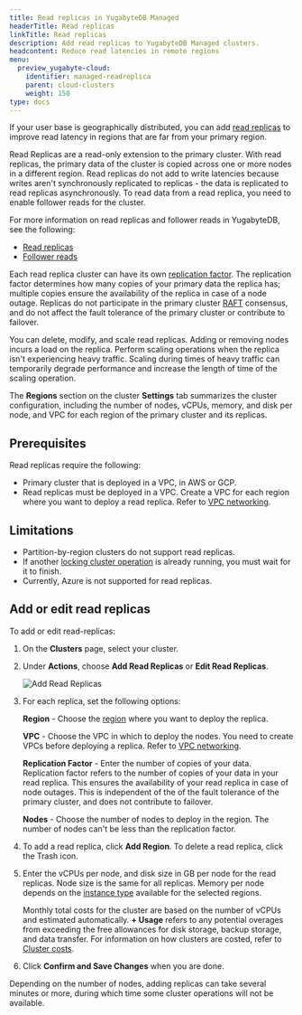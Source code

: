 ```yaml
---
title: Read replicas in YugabyteDB Managed
headerTitle: Read replicas
linkTitle: Read replicas
description: Add read replicas to YugabyteDB Managed clusters.
headcontent: Reduce read latencies in remote regions
menu:
  preview_yugabyte-cloud:
    identifier: managed-readreplica
    parent: cloud-clusters
    weight: 150
type: docs
---
```


If your user base is geographically distributed, you can add [read replicas](../../cloud-basics/create-clusters-topology/#read-replicas) to improve read latency in regions that are far from your primary region.

Read Replicas are a read-only extension to the primary cluster. With read replicas, the primary data of the cluster is copied across one or more nodes in a different region. Read replicas do not add to write latencies because writes aren't synchronously replicated to replicas - the data is replicated to read replicas asynchronously. To read data from a read replica, you need to enable follower reads for the cluster.

For more information on read replicas and follower reads in YugabyteDB, see the following:

- [Read replicas](../../../architecture/docdb-replication/read-replicas/)
- [Follower reads](../../../explore/ysql-language-features/going-beyond-sql/follower-reads-ysql/)

Each read replica cluster can have its own [replication factor](../../../architecture/docdb-replication/replication/#replication-factor). The replication factor determines how many copies of your primary data the replica has; multiple copies ensure the availability of the replica in case of a node outage. Replicas do not participate in the primary cluster [RAFT](../../../architecture/docdb-replication/replication/#raft-replication) consensus, and do not affect the fault tolerance of the primary cluster or contribute to failover.

You can delete, modify, and scale read replicas. Adding or removing nodes incurs a load on the replica. Perform scaling operations when the replica isn't experiencing heavy traffic. Scaling during times of heavy traffic can temporarily degrade performance and increase the length of time of the scaling operation.

The **Regions** section on the cluster **Settings** tab summarizes the cluster configuration, including the number of nodes, vCPUs, memory, and disk per node, and VPC for each region of the primary cluster and its replicas.

## Prerequisites

Read replicas require the following:

- Primary cluster that is deployed in a VPC, in AWS or GCP.
- Read replicas must be deployed in a VPC. Create a VPC for each region where you want to deploy a read replica. Refer to [VPC networking](../../cloud-basics/cloud-vpcs/).

## Limitations

- Partition-by-region clusters do not support read replicas.
- If another [locking cluster operation](../#locking-operations) is already running, you must wait for it to finish.
- Currently, Azure is not supported for read replicas.

## Add or edit read replicas

To add or edit read-replicas:

1. On the **Clusters** page, select your cluster.

1. Under **Actions**, choose **Add Read Replicas** or **Edit Read Replicas**.

    ![Add Read Replicas](/images/yb-cloud/managed-add-read-replicas.png)

1. For each replica, set the following options:

    **Region** - Choose the [region](../../release-notes#cloud-provider-regions) where you want to deploy the replica.

    **VPC** - Choose the VPC in which to deploy the nodes. You need to create VPCs before deploying a replica. Refer to [VPC networking](../../cloud-basics/cloud-vpcs/).

    **Replication Factor** - Enter the number of copies of your data. Replication factor refers to the number of copies of your data in your read replica. This ensures the availability of your read replica in case of node outages. This is independent of the of the fault tolerance of the primary cluster, and does not contribute to failover.

    **Nodes** - Choose the number of nodes to deploy in the region. The number of nodes can't be less than the replication factor.

1. To add a read replica, click **Add Region**. To delete a read replica, click the Trash icon.

1. Enter the vCPUs per node, and disk size in GB per node for the read replicas. Node size is the same for all replicas. Memory per node depends on the [instance type](../../cloud-basics/create-clusters-overview/#instance-types) available for the selected regions.

    Monthly total costs for the cluster are based on the number of vCPUs and estimated automatically. **+ Usage** refers to any potential overages from exceeding the free allowances for disk storage, backup storage, and data transfer. For information on how clusters are costed, refer to [Cluster costs](../../cloud-admin/cloud-billing-costs/).

1. Click **Confirm and Save Changes** when you are done.

Depending on the number of nodes, adding replicas can take several minutes or more, during which time some cluster operations will not be available.

